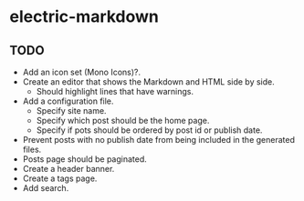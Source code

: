 # electric-markdown

## TODO

- Add an icon set (Mono Icons)?.
- Create an editor that shows the Markdown and HTML side by side.
    - Should highlight lines that have warnings.
- Add a configuration file.
    - Specify site name.
    - Specify which post should be the home page.
    - Specify if pots should be ordered by post id or publish date.
- Prevent posts with no publish date from being included in the generated files.
- Posts page should be paginated.
- Create a header banner.
- Create a tags page.
- Add search.
